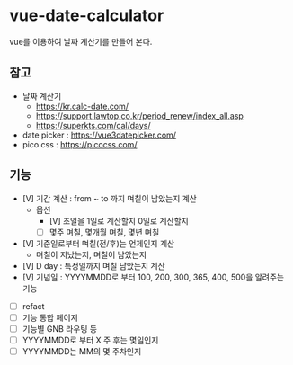 # vue-date-calculator

vue를 이용하여 날짜 계산기를 만들어 본다.


## 참고

- 날짜 계산기
  - https://kr.calc-date.com/
  - https://support.lawtop.co.kr/period_renew/index_all.asp
  - https://superkts.com/cal/days/
- date picker : https://vue3datepicker.com/
- pico css : https://picocss.com/

## 기능

- [V] 기간 계산 : from ~ to 까지 며칠이 남았는지 계산
  - 옵션
    - [V] 초일을 1일로 계산할지 0일로 계산할지
    - [ ] 몇주 며칠, 몇개월 며칠, 몇년 며칠
- [V] 기준일로부터 며칠(전/후)는 언제인지 계산
  - 며칠이 지났는지, 며칠이 남았는지
- [V] D day : 특정일까지 며칠 남았는지 계산
- [V] 기념일 : YYYYMMDD로 부터 100, 200, 300, 365, 400, 500을 알려주는 기능
- [ ] refact
- [ ] 기능 통합 페이지
- [ ] 기능별 GNB 라우팅 등
- [ ] YYYYMMDD로 부터 X 주 후는 몇일인지
- [ ] YYYYMMDD는 MM의 몇 주차인지